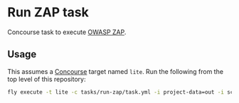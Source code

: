 # Run ZAP task

Concourse task to execute [OWASP ZAP](https://www.owasp.org/index.php/OWASP_Zed_Attack_Proxy_Project).

## Usage

This assumes a [Concourse](http://concourse.ci/) target named `lite`. Run the following from the top level of this repository:

```bash
fly execute -t lite -c tasks/run-zap/task.yml -i project-data=out -i scripts=.
```
